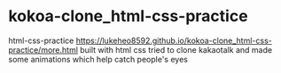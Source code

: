 # kokoa-clone_html-css-practice
html-css-practice
https://lukeheo8592.github.io/kokoa-clone_html-css-practice/more.html
built with html css tried to clone kakaotalk and made some animations which help catch people's eyes

